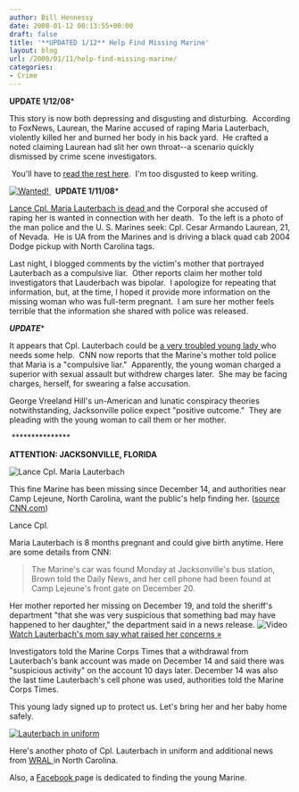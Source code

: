 ```yaml
---
author: Bill Hennessy
date: 2008-01-12 00:13:55+00:00
draft: false
title: '**UPDATED 1/12** Help Find Missing Marine'
layout: blog
url: /2008/01/11/help-find-missing-marine/
categories:
- Crime
---
```


****UPDATE 1/12/08*****

This story is now both depressing and disgusting and disturbing.  According to FoxNews, Laurean, the Marine accused of raping Maria Lauterbach, violently killed her and burned her body in his back yard.  He crafted a noted claiming Laurean had slit her own throat--a scenario quickly dismissed by crime scene investigators.

 You'll have to [read the rest here](https://www.foxnews.com/story/0,2933,322285,00.html).  I'm too disgusted to keep writing.

[![Wanted!](https://hennessysview.com/wp-content/uploads/2008/01/12_63_laurean_cesar.thumbnail.jpg)
](https://hennessysview.com/wp-content/uploads/2008/01/12_63_laurean_cesar.jpg)  ****UPDATE 1/11/08*****

[Lance Cpl. Maria Lauterbach is dead ](https://www.cnn.com/2008/CRIME/01/11/missing.marine/index.html)and the Corporal she accused of raping her is wanted in connection with her death.  To the left is a photo of the man police and the U. S. Marines seek: Cpl. Cesar Armando Laurean, 21, of Nevada.  He is UA from the Marines and is driving a black quad cab 2004 Dodge pickup with North Carolina tags.

Last night, I blogged comments by the victim's mother that portrayed Lauterbach as a compulsive liar.  Other reports claim her mother told investigators that Lauderbach was bipolar.  I apologize for repeating that information, but, at the time, I hoped it provide more information on the missing woman who was full-term pregnant.  I am sure her mother feels terrible that the information she shared with police was released.


***UPDATE****




It appears that Cpl. Lauterbach could be [a very troubled young lady ](https://www.cnn.com/2008/CRIME/01/10/missing.marine/index.html)who needs some help.  CNN now reports that the Marine's mother told police that Maria is a "compulsive liar."  Apparently, the young woman charged a superior with sexual assault but withdrew charges later.  She may be facing charges, herself, for swearing a false accusation.




George Vreeland Hill's un-American and lunatic conspiracy theories notwithstanding, Jacksonville police expect "positive outcome."  They are pleading with the young woman to call them or her mother.




 ***************




****ATTENTION: JACKSONVILLE, FLORIDA****


![Lance Cpl. Maria Lauterbach](https://i.l.cnn.net/cnn/2008/US/01/09/missing.marine/art.lauterbach.jpg)


This fine Marine has been missing since December 14, and authorities near Camp Lejeune, North Carolina, want the public's help finding her. ([source CNN.com](https://www.cnn.com/2008/US/01/09/missing.marine/index.html))

Lance Cpl.

Maria Lauterbach is 8 months pregnant and could give birth anytime. Here are some details from CNN:


> The Marine's car was found Monday at Jacksonville's bus station, Brown told the Daily News, and her cell phone had been found at Camp Lejeune's front gate on December 20.

Her mother reported her missing on December 19, and told the sheriff's department "that she was very suspicious that something bad may have happened to her daughter," the department said in a news release. ![Video](https://i.l.cnn.net/cnn/.element/img/2.0/mosaic/tabs/video.gif)
[Watch Lauterbach's mom say what raised her concerns »](https://www.cnn.com/2008/US/01/09/missing.marine/index.html#cnnSTCVideo)

Investigators told the Marine Corps Times that a withdrawal from Lauterbach's bank account was made on December 14 and said there was "suspicious activity" on the account 10 days later. December 14 was also the last time Lauterbach's cell phone was used, authorities told the Marine Corps Times.


This young lady signed up to protect us. Let's bring her and her baby home safely.

[![Lauterbach in uniform](https://hennessysview.com/wp-content/uploads/2008/01/080108_maria_hp.JPG)
](https://hennessysview.com/wp-content/uploads/2008/01/080108_maria_hp.JPG)

Here's another photo of Cpl. Lauterbach in uniform and additional news from [WRAL ](https://www.wral.com/news/local/story/2279410/)in North Carolina.

Also, a [Facebook ](https://www.facebook.com/group.php?gid=8397546550)page is dedicated to finding the young Marine.
